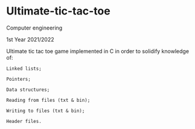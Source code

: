 # Ultimate-tic-tac-toe
Computer engineering 

1st Year
2021/2022

Ultimate tic tac toe game implemented in C in order to solidify knowledge of: 

    Linked lists;

    Pointers; 

    Data structures;

    Reading from files (txt & bin);

    Writing to files (txt & bin);

    Header files.
